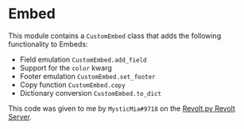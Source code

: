 # Embed

This module contains a `CustomEmbed` class that adds the following functionality to Embeds:

* Field emulation `CustomEmbed.add_field`
* Support for the `color` kwarg
* Footer emulation `CustomEmbed.set_footer`
* Copy function `CustomEmbed.copy`
* Dictionary conversion `CustomEmbed.to_dict`

This code was given to me by `MysticMia#9718` on the [Revolt.py Revolt Server](https://rvlt.gg/hBWWYqmk).
